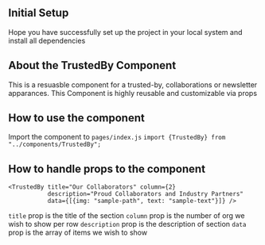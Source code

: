 ## Initial Setup

Hope you have successfully set up the project in your local system and install all dependencies

## About the TrustedBy Component

This is a resuasble component for a trusted-by, collaborations or newsletter apparances. This Component is highly reusable and customizable via props

## How to use the component

Import the component to `pages/index.js`
`import {TrustedBy} from "../components/TrustedBy";`

## How to handle props to the component

```
<TrustedBy title="Our Collaborators" column={2}
           description="Proud Collaborators and Industry Partners"
           data={[{img: "sample-path", text: "sample-text"}]} />
```

`title` prop is the title of the section
`column` prop is the number of org we wish to show per row
`description` prop is the description of section
`data` prop is the array of items we wish to show
